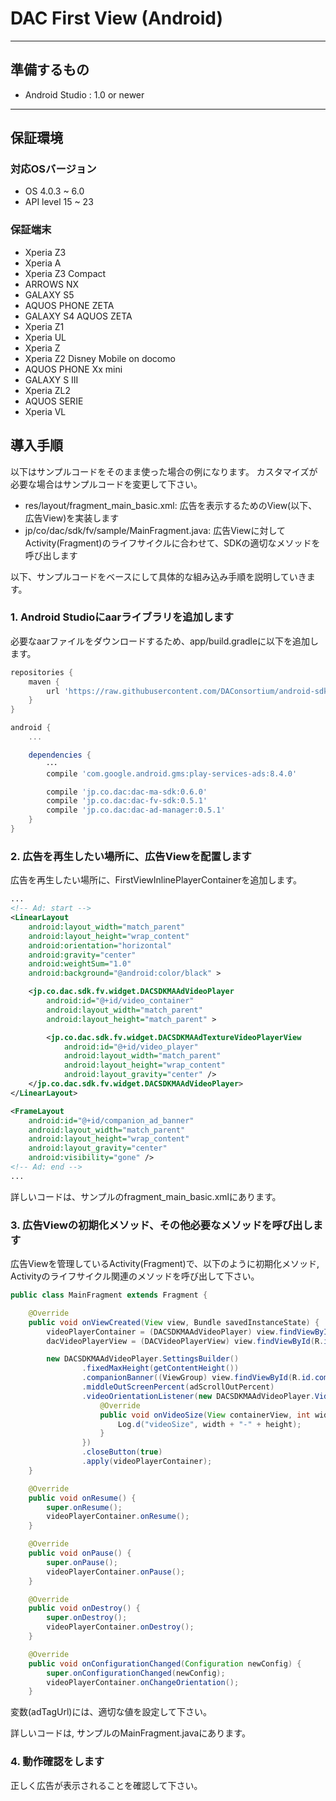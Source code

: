 # DAC First View (Android)

- - -
## 準備するもの
* Android Studio : 1.0 or newer
- - -


## 保証環境

### 対応OSバージョン

- OS  4.0.3 ~ 6.0
- API level 15 ~ 23


### 保証端末

- Xperia Z3
- Xperia A
- Xperia Z3 Compact
- ARROWS NX
- GALAXY S5
- AQUOS PHONE ZETA
- GALAXY S4 AQUOS ZETA
- Xperia Z1
- Xperia UL
- Xperia Z
- Xperia Z2 Disney Mobile on docomo
- AQUOS PHONE Xx mini
- GALAXY S III
- Xperia ZL2
- AQUOS SERIE
- Xperia VL


## 導入手順

以下はサンプルコードをそのまま使った場合の例になります。
カスタマイズが必要な場合はサンプルコードを変更して下さい。

- res/layout/fragment_main_basic.xml: 広告を表示するためのView(以下、広告View)を実装します
- jp/co/dac/sdk/fv/sample/MainFragment.java: 広告Viewに対してActivity(Fragment)のライフサイクルに合わせて、SDKの適切なメソッドを呼び出します

以下、サンプルコードをベースにして具体的な組み込み手順を説明していきます。


### 1. Android Studioにaarライブラリを追加します

必要なaarファイルをダウンロードするため、app/build.gradleに以下を追加します。

```gradle
repositories {
    maven {
        url 'https://raw.githubusercontent.com/DAConsortium/android-sdk/master/'
    }
}

android {
    ...

    dependencies {
        ･･･
        compile 'com.google.android.gms:play-services-ads:8.4.0'

        compile 'jp.co.dac:dac-ma-sdk:0.6.0'
        compile 'jp.co.dac:dac-fv-sdk:0.5.1'
        compile 'jp.co.dac:dac-ad-manager:0.5.1'
    }
}
```


### 2. 広告を再生したい場所に、広告Viewを配置します

広告を再生したい場所に、FirstViewInlinePlayerContainerを追加します。

```xml
...
<!-- Ad: start -->
<LinearLayout
    android:layout_width="match_parent"
    android:layout_height="wrap_content"
    android:orientation="horizontal"
    android:gravity="center"
    android:weightSum="1.0"
    android:background="@android:color/black" >

    <jp.co.dac.sdk.fv.widget.DACSDKMAAdVideoPlayer
        android:id="@+id/video_container"
        android:layout_width="match_parent"
        android:layout_height="match_parent" >

        <jp.co.dac.sdk.fv.widget.DACSDKMAAdTextureVideoPlayerView
            android:id="@+id/video_player"
            android:layout_width="match_parent"
            android:layout_height="wrap_content"
            android:layout_gravity="center" />
    </jp.co.dac.sdk.fv.widget.DACSDKMAAdVideoPlayer>
</LinearLayout>

<FrameLayout
    android:id="@+id/companion_ad_banner"
    android:layout_width="match_parent"
    android:layout_height="wrap_content"
    android:layout_gravity="center"
    android:visibility="gone" />
<!-- Ad: end -->
...
```

詳しいコードは、サンプルのfragment_main_basic.xmlにあります。


### 3. 広告Viewの初期化メソッド、その他必要なメソッドを呼び出します

広告Viewを管理しているActivity(Fragment)で、以下のように初期化メソッド, Activityのライフサイクル関連のメソッドを呼び出して下さい。

```java
public class MainFragment extends Fragment {

    @Override
    public void onViewCreated(View view, Bundle savedInstanceState) {
        videoPlayerContainer = (DACSDKMAAdVideoPlayer) view.findViewById(R.id.video_container);
        dacVideoPlayerView = (DACVideoPlayerView) view.findViewById(R.id.video_player);

        new DACSDKMAAdVideoPlayer.SettingsBuilder()
                .fixedMaxHeight(getContentHeight())
                .companionBanner((ViewGroup) view.findViewById(R.id.companion_ad_banner))
                .middleOutScreenPercent(adScrollOutPercent)
                .videoOrientationListener(new DACSDKMAAdVideoPlayer.VideoOrientationListener() {
                    @Override
                    public void onVideoSize(View containerView, int width, int height) {
                        Log.d("videoSize", width + "-" + height);
                    }
                })
                .closeButton(true)
                .apply(videoPlayerContainer);
    }

    @Override
    public void onResume() {
        super.onResume();
        videoPlayerContainer.onResume();
    }

    @Override
    public void onPause() {
        super.onPause();
        videoPlayerContainer.onPause();
    }

    @Override
    public void onDestroy() {
        super.onDestroy();
        videoPlayerContainer.onDestroy();
    }

    @Override
    public void onConfigurationChanged(Configuration newConfig) {
        super.onConfigurationChanged(newConfig);
        videoPlayerContainer.onChangeOrientation();
    }

```

変数(adTagUrl)には、適切な値を設定して下さい。

詳しいコードは, サンプルのMainFragment.javaにあります。


### 4. 動作確認をします

正しく広告が表示されることを確認して下さい。
